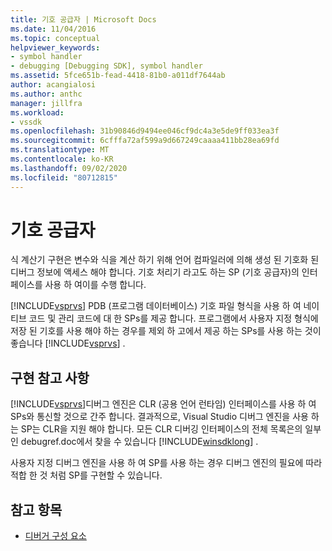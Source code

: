 ```yaml
---
title: 기호 공급자 | Microsoft Docs
ms.date: 11/04/2016
ms.topic: conceptual
helpviewer_keywords:
- symbol handler
- debugging [Debugging SDK], symbol handler
ms.assetid: 5fce651b-fead-4418-81b0-a011df7644ab
author: acangialosi
ms.author: anthc
manager: jillfra
ms.workload:
- vssdk
ms.openlocfilehash: 31b90846d9494ee046cf9dc4a3e5de9ff033ea3f
ms.sourcegitcommit: 6cfffa72af599a9d667249caaaa411bb28ea69fd
ms.translationtype: MT
ms.contentlocale: ko-KR
ms.lasthandoff: 09/02/2020
ms.locfileid: "80712815"
---
```

# <a name="symbol-provider"></a>기호 공급자
식 계산기 구현은 변수와 식을 계산 하기 위해 언어 컴파일러에 의해 생성 된 기호화 된 디버그 정보에 액세스 해야 합니다. 기호 처리기 라고도 하는 SP (기호 공급자)의 인터페이스를 사용 하 여이를 수행 합니다.

 [!INCLUDE[vsprvs](../../code-quality/includes/vsprvs_md.md)] PDB (프로그램 데이터베이스) 기호 파일 형식을 사용 하 여 네이티브 코드 및 관리 코드에 대 한 SPs를 제공 합니다. 프로그램에서 사용자 지정 형식에 저장 된 기호를 사용 해야 하는 경우를 제외 하 고에서 제공 하는 SPs를 사용 하는 것이 좋습니다 [!INCLUDE[vsprvs](../../code-quality/includes/vsprvs_md.md)] .

## <a name="implementation-notes"></a>구현 참고 사항
 [!INCLUDE[vsprvs](../../code-quality/includes/vsprvs_md.md)]디버그 엔진은 CLR (공용 언어 런타임) 인터페이스를 사용 하 여 SPs와 통신할 것으로 간주 합니다. 결과적으로, Visual Studio 디버그 엔진을 사용 하는 SP는 CLR을 지원 해야 합니다. 모든 CLR 디버깅 인터페이스의 전체 목록은의 일부인 debugref.doc에서 찾을 수 있습니다 [!INCLUDE[winsdklong](../../deployment/includes/winsdklong_md.md)] .

 사용자 지정 디버그 엔진을 사용 하 여 SP를 사용 하는 경우 디버그 엔진의 필요에 따라 적합 한 것 처럼 SP를 구현할 수 있습니다.

## <a name="see-also"></a>참고 항목
- [디버거 구성 요소](../../extensibility/debugger/debugger-components.md)
